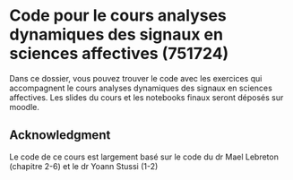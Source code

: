 # Code pour le cours analyses dynamiques des signaux en sciences affectives (751724)

Dans ce dossier, vous pouvez trouver le code avec les exercices qui accompagnent le cours analyses dynamiques des signaux en sciences affectives. Les slides du cours et les notebooks finaux seront déposés sur moodle.


## Acknowledgment 
Le code de ce cours est largement basé sur le code du dr Mael Lebreton (chapitre 2-6) et le dr Yoann Stussi (1-2)
